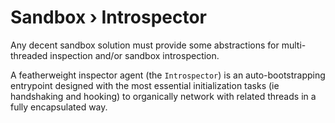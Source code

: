 ﻿# Sandbox › Introspector

Any decent sandbox solution must provide some abstractions for multi-threaded inspection and/or sandbox introspection.

A featherweight inspector agent (the `Introspector`) is an auto-bootstrapping entrypoint designed with the most essential initialization tasks (ie handshaking and hooking) to organically network with related threads in a fully encapsulated way.
